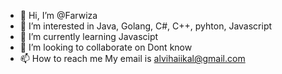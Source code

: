 - 👋 Hi, I’m @Farwiza
- 👀 I’m interested in Java, Golang, C#, C++, pyhton, Javascript
- 🌱 I’m currently learning Javascipt
- 💞️ I’m looking to collaborate on Dont know
- 📫 How to reach me My email is alvihaiikal@gmail.com


<!---
Farwiza/Farwiza is a ✨ special ✨ repository because its `README.md` (this file) appears on your GitHub profile.
You can click the Preview link to take a look at your changes.
--->

